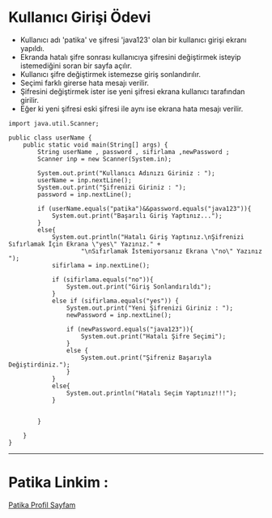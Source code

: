 # Kullanıcı Girişi Ödevi
- Kullanıcı adı 'patika' ve şifresi 'java123' olan bir kullanıcı girişi ekranı yapıldı. 
- Ekranda hatalı şifre sonrası kullanıcıya şifresini değiştirmek isteyip istemediğini soran bir sayfa açılır.
- Kullanıcı şifre değiştirmek istemezse giriş sonlandırılır.
- Seçimi farklı girerse hata mesajı verilir.
- Şifresini değiştirmek ister ise yeni şifresi ekrana kullanıcı tarafından girilir.
- Eğer ki yeni şifresi eski şifresi ile aynı ise ekrana hata mesajı verilir. 

```
import java.util.Scanner;

public class userName {
    public static void main(String[] args) {
        String userName , password , sifirlama ,newPassword ;
        Scanner inp = new Scanner(System.in);

        System.out.print("Kullanıcı Adınızı Giriniz : ");
        userName = inp.nextLine();
        System.out.print("Şifrenizi Giriniz : ");
        password = inp.nextLine();

        if (userName.equals("patika")&&password.equals("java123")){
            System.out.print("Başarılı Giriş Yaptınız...");
        }
        else{
            System.out.println("Hatalı Giriş Yaptınız.\nŞifrenizi Sıfırlamak İçin Ekrana \"yes\" Yazınız." +
                    "\nSıfırlamak İstemiyorsanız Ekrana \"no\" Yazınız ");
            sifirlama = inp.nextLine();

            if (sifirlama.equals("no")){
                System.out.print("Giriş Sonlandırıldı");
            }
            else if (sifirlama.equals("yes")) {
                System.out.print("Yeni Şifrenizi Giriniz : ");
                newPassword = inp.nextLine();

                if (newPassword.equals("java123")){
                    System.out.print("Hatalı Şifre Seçimi");
                }
                else {
                    System.out.print("Şifreniz Başarıyla Değiştirdiniz.");
                }
            }
            else{
                System.out.println("Hatalı Seçim Yaptınız!!!");
            }


        }

    }
}

```
---
# Patika Linkim :
<a href="https://academy.patika.dev/profile">Patika Profil Sayfam</a>
